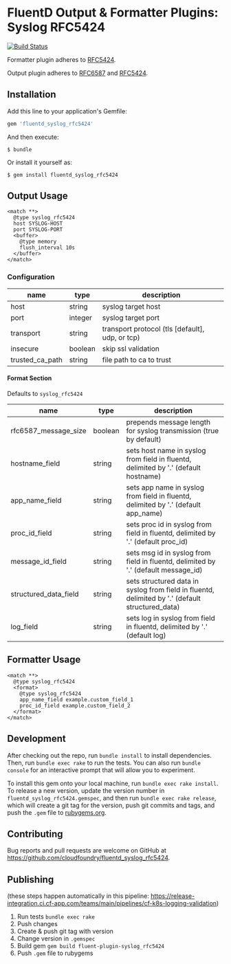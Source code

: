 # FluentD Output & Formatter Plugins: Syslog RFC5424

[![Build Status](https://travis-ci.org/cloudfoundry/fluent-plugin-syslog_rfc5424.svg?branch=main)](https://travis-ci.org/cloudfoundry/fluent-plugin-syslog_rfc5424)

Formatter plugin adheres to [RFC5424](https://tools.ietf.org/html/rfc5424).

Output plugin adheres to [RFC6587](https://tools.ietf.org/html/rfc6587) and [RFC5424](https://tools.ietf.org/html/rfc5424).

## Installation

Add this line to your application's Gemfile:

```ruby
gem 'fluentd_syslog_rfc5424'
```

And then execute:

    $ bundle

Or install it yourself as:

    $ gem install fluentd_syslog_rfc5424

## Output Usage

```
<match **>
  @type syslog_rfc5424
  host SYSLOG-HOST
  port SYSLOG-PORT
  <buffer>
    @type memory
    flush_interval 10s
  </buffer>
</match>
```

### Configuration

| name              | type       | description                               |
| --------------    | -------    | ---------------------------------         |
| host              | string     | syslog target host                        |
| port              | integer    | syslog target port                        |
| transport         | string     | transport protocol (tls [default], udp, or tcp) |
| insecure          | boolean    | skip ssl validation |
| trusted_ca_path   | string     | file path to ca to trust |

#### Format Section

Defaults to `syslog_rfc5424`

| name                      |type     | description |
| --------------            | ------- | -------     |
| rfc6587_message_size      | boolean | prepends message length for syslog transmission (true by default)  |
| hostname_field            | string  | sets host name in syslog from field in fluentd, delimited by '.' (default hostname) |
| app_name_field            | string  | sets app name in syslog from field in fluentd, delimited by '.' (default app_name) |
| proc_id_field             | string  | sets proc id in syslog from field in fluentd, delimited by '.' (default proc_id) |
| message_id_field          | string  | sets msg id in syslog from field in fluentd, delimited by '.' (default message_id) |
| structured_data_field     | string  | sets structured data in syslog from field in fluentd, delimited by '.' (default structured_data) |
| log_field                 | string  | sets log in syslog from field in fluentd, delimited by '.' (default log) |

## Formatter Usage

```
<match **>
  @type syslog_rfc5424
  <format>
    @type syslog_rfc5424
    app_name_field example.custom_field_1
    proc_id_field example.custom_field_2
  </format>
</match>
```

## Development

After checking out the repo, run `bundle install` to install dependencies. Then, run `bundle exec rake` to run the tests. You can also run `bundle console` for an interactive prompt that will allow you to experiment.

To install this gem onto your local machine, run `bundle exec rake install`. To release a new version, update the version number in `fluentd_syslog_rfc5424.gemspec`, and then run `bundle exec rake release`, which will create a git tag for the version, push git commits and tags, and push the `.gem` file to [rubygems.org](https://rubygems.org).

## Contributing

Bug reports and pull requests are welcome on GitHub at https://github.com/cloudfoundry/fluentd_syslog_rfc5424.

## Publishing

(these steps happen automatically in this pipeline: https://release-integration.ci.cf-app.com/teams/main/pipelines/cf-k8s-logging-validation)

1. Run tests `bundle exec rake`
1. Push changes
1. Create & push git tag with version
1. Change version in `.gemspec`
1. Build gem `gem build fluent-plugin-syslog_rfc5424`
1. Push `.gem` file to rubygems
